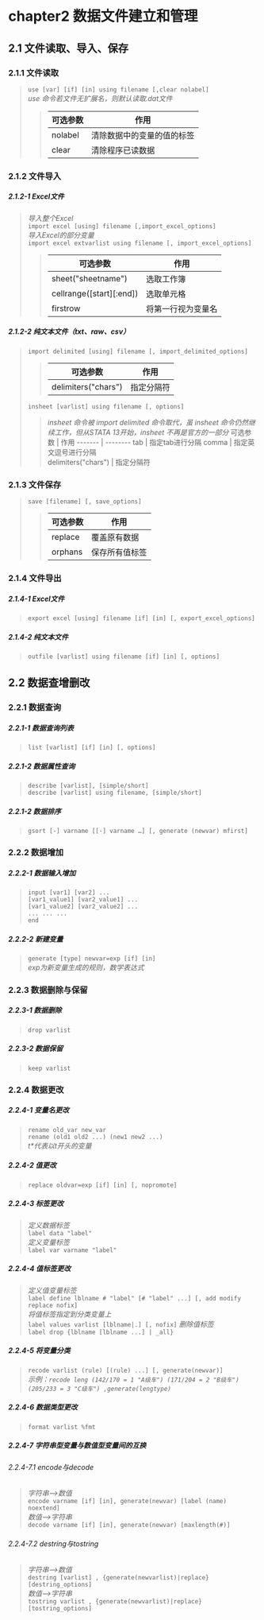 # chapter2 数据文件建立和管理
## 2.1 文件读取、导入、保存
### 2.1.1 文件读取
> `use [var] [if] [in] using filename [,clear nolabel]`  
> *use 命令若文件无扩展名，则默认读取.dat文件*
> > 可选参数 | 作用
> > ------- | --------
> > nolabel | 清除数据中的变量的值的标签
> > clear | 清除程序已读数据  
  

### 2.1.2 文件导入
##### 2.1.2-1 Excel文件
> *导入整个Excel*  
>  `import excel [using] filename [,import_excel_options]`  
> *导入Excel的部分变量*  
>  `import excel extvarlist using filename [, import_excel_options]`
> > 可选参数 | 作用
> > ------- | --------
> > sheet("sheetname") | 选取工作簿
> > cellrange([start][:end]) | 选取单元格
> > firstrow | 将第一行视为变量名
##### 2.1.2-2 纯文本文件（txt、raw、csv）
> `import delimited [using] filename [, import_delimited_options]`
> > 可选参数 | 作用
> > ------- | --------
> > delimiters("chars") | 指定分隔符
>   
> `insheet [varlist] using filename [, options]`
> > *insheet 命令被 import delimited 命令取代，虽 insheet 命令仍然继续工作，但从STATA 13开始，insheet 不再是官方的一部分*
> > 可选参数 | 作用
> > ------- | --------
> > tab | 指定tab进行分隔
> > comma | 指定英文逗号进行分隔  
> > delimiters("chars") | 指定分隔符
  

### 2.1.3 文件保存
> `save [filename] [, save_options]`
> > 可选参数 | 作用
> > ------- | --------
> > replace | 覆盖原有数据
> > orphans | 保存所有值标签  
  

### 2.1.4 文件导出
##### 2.1.4-1 Excel文件
> `export excel [using] filename [if] [in] [, export_excel_options]`
##### 2.1.4-2 纯文本文件
> `outfile [varlist] using filename [if] [in] [, options]`
  
  

## 2.2 数据查增删改
### 2.2.1 数据查询
##### 2.2.1-1 数据查询列表
> `list [varlist] [if] [in] [, options]`
##### 2.2.1-2 数据属性查询
> `describe [varlist], [simple/short]`  
> `describe [varlist] using filename, [simple/short]`
##### 2.2.1-2 数据排序
> `gsort [-] varname [[-] varname …] [, generate (newvar) mfirst]`
  

### 2.2.2 数据增加
##### 2.2.2-1 数据输入增加
> `input [var1] [var2] ...`  
> `[var1_value1] [var2_value1] ...`  
> `[var1_value2] [var2_value2] ...`  
> `... ... ...`  
> `end`  
##### 2.2.2-2 新建变量
> `generate [type] newvar=exp [if] [in]`  
> *exp为新变量生成的规则，数学表达式*
  

### 2.2.3 数据删除与保留
##### 2.2.3-1 数据删除
> `drop varlist`
##### 2.2.3-2 数据保留
> `keep varlist`
  

### 2.2.4 数据更改
##### 2.2.4-1 变量名更改
> `rename old_var new_var`  
> `rename (old1 old2 ...) (new1 new2 ...)`  
> *t\*代表以t开头的变量*
##### 2.2.4-2 值更改
> `replace oldvar=exp [if] [in] [, nopromote]`
##### 2.2.4-3 标签更改
> *定义数据标签*  
> `label data "label"`  
> *定义变量标签*  
> `label var varname "label"`
##### 2.2.4-4 值标签更改
> *定义值变量标签*  
> `label define lblname # "label" [# "label" ...] [, add modify replace nofix]`  
> *将值标签指定到分类变量上*  
> `label values varlist [lblname|.] [, nofix]`
> *删除值标签*  
> `label drop {lblname [lblname ...] | _all}`
##### 2.2.4-5 将变量分类
> `recode varlist (rule) [(rule) ...] [, generate(newvar)]`  
> *示例：`recode leng (142/170 = 1 "A级车") (171/204 = 2 "B级车") (205/233 = 3 "C级车") ,generate(lengtype)`*
##### 2.2.4-6 数据类型更改
> `format varlist %fmt`  
##### 2.2.4-7 字符串型变量与数值型变量间的互换
###### 2.2.4-7.1 encode与decode
> *字符串——>数值*  
> `encode varname [if] [in], generate(newvar) [label (name) noextend]`  
> *数值——>字符串*  
> `decode varname [if] [in], generate(newvar) [maxlength(#)]`  
###### 2.2.4-7.2 destring与tostring
> *字符串——>数值*  
> `destring [varlist] , {generate(newvarlist)|replace} [destring_options]`  
> *数值——>字符串*  
> `tostring varlist , {generate(newvarlist)|replace} [tostring_options]`  
